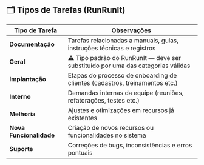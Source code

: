 ## 🗂️ Tipos de Tarefas (RunRunIt)

| Tipo de Tarefa         | Observações                                                                 |
|------------------------|------------------------------------------------------------------------------|
| **Documentação**       | Tarefas relacionadas a manuais, guias, instruções técnicas e registros       |
| **Geral**              | ⚠️ Tipo padrão do RunRunIt — deve ser substituído por uma das categorias válidas |
| **Implantação**        | Etapas do processo de onboarding de clientes (cadastros, treinamentos etc.) |
| **Interno**            | Demandas internas da equipe (reuniões, refatorações, testes etc.)           |
| **Melhoria**           | Ajustes e otimizações em recursos já existentes                              |
| **Nova Funcionalidade**| Criação de novos recursos ou funcionalidades no sistema                      |
| **Suporte**            | Correções de bugs, inconsistências e erros pontuais                          |
